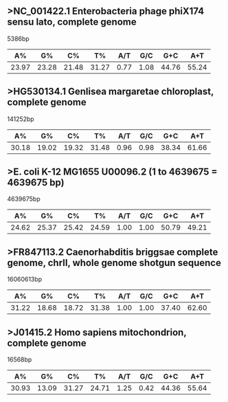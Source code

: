 ## >NC_001422.1 Enterobacteria phage phiX174 sensu lato, complete genome

5386bp

| A% | G% | C% | T% | A/T | G/C | G+C | A+T |
|  ---  |  ---  |  ---  |  ---  |  ---  |  ---  |  ---  |  ---  |
| 23.97 | 23.28 | 21.48 | 31.27 | 0.77 | 1.08 | 44.76 | 55.24 |


## >HG530134.1 Genlisea margaretae chloroplast, complete genome

141252bp

| A% | G% | C% | T% | A/T | G/C | G+C | A+T |
|  ---  |  ---  |  ---  |  ---  |  ---  |  ---  |  ---  |  ---  |
| 30.18 | 19.02 | 19.32 | 31.48 | 0.96 | 0.98 | 38.34 | 61.66 |


## >E. coli K-12 MG1655 U00096.2 (1 to 4639675 = 4639675 bp)

4639675bp

| A% | G% | C% | T% | A/T | G/C | G+C | A+T |
|  ---  |  ---  |  ---  |  ---  |  ---  |  ---  |  ---  |  ---  |
| 24.62 | 25.37 | 25.42 | 24.59 | 1.00 | 1.00 | 50.79 | 49.21 |

## >FR847113.2 Caenorhabditis briggsae complete genome, chrII, whole genome shotgun sequence

16060613bp

| A% | G% | C% | T% | A/T | G/C | G+C | A+T |
|  ---  |  ---  |  ---  |  ---  |  ---  |  ---  |  ---  |  ---  |
| 31.22 | 18.68 | 18.72 | 31.38 | 1.00 | 1.00 | 37.40 | 62.60 |

## >J01415.2 Homo sapiens mitochondrion, complete genome

16568bp

| A% | G% | C% | T% | A/T | G/C | G+C | A+T |
|  ---  |  ---  |  ---  |  ---  |  ---  |  ---  |  ---  |  ---  |
| 30.93 | 13.09 | 31.27 | 24.71 | 1.25 | 0.42 | 44.36 | 55.64 |
